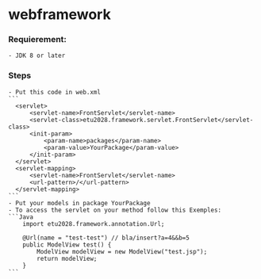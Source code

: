 # webframework
  
  ### Requierement:
    - JDK 8 or later
    
  ### Steps
    - Put this code in web.xml
    ```
      <servlet>
          <servlet-name>FrontServlet</servlet-name>
          <servlet-class>etu2028.framework.servlet.FrontServlet</servlet-class>
          <init-param>
              <param-name>packages</param-name>
              <param-value>YourPackage</param-value>
          </init-param>
      </servlet>
      <servlet-mapping>
          <servlet-name>FrontServlet</servlet-name>
          <url-pattern>/</url-pattern>
      </servlet-mapping>
    ```
    - Put your models in package YourPackage
    - To access the servlet on your method follow this Exemples:
    ```Java
        import etu2028.framework.annotation.Url;

        @Url(name = "test-test") // bla/insert?a=4&&b=5
        public ModelView test() {
            ModelView modelView = new ModelView("test.jsp");
            return modelView;
        }
    ```
    
